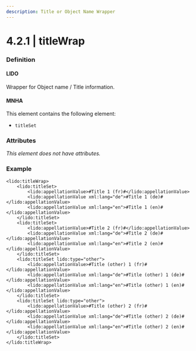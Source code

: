 ```yaml
---
description: Title or Object Name Wrapper
---
```


# 4.2.1 \| titleWrap

### Definition

#### LIDO

Wrapper for Object name / Title information.

#### MNHA

This element contains the following element:

* `titleSet`

### Attributes

_This element does not have attributes._

### Example

```markup
<lido:titleWrap>
    <lido:titleSet>
        <lido:appellationValue>#Title 1 (fr)#</lido:appellationValue>
        <lido:appellationValue xml:lang="de">#Title 1 (de)#</lido:appellationValue>
        <lido:appellationValue xml:lang="en">#Title 1 (en)#</lido:appellationValue>
    </lido:titleSet>
    <lido:titleSet>
        <lido:appellationValue>#Title 2 (fr)#</lido:appellationValue>
        <lido:appellationValue xml:lang="de">#Title 2 (de)#</lido:appellationValue>
        <lido:appellationValue xml:lang="en">#Title 2 (en)#</lido:appellationValue>
    </lido:titleSet>
    <lido:titleSet lido:type="other">
        <lido:appellationValue>#Title (other) 1 (fr)#</lido:appellationValue>
        <lido:appellationValue xml:lang="de">#Title (other) 1 (de)#</lido:appellationValue>
        <lido:appellationValue xml:lang="en">#Title (other) 1 (en)#</lido:appellationValue>
    </lido:titleSet>
    <lido:titleSet lido:type="other">
        <lido:appellationValue>#Title (other) 2 (fr)#</lido:appellationValue>
        <lido:appellationValue xml:lang="de">#Title (other) 2 (de)#</lido:appellationValue>
        <lido:appellationValue xml:lang="en">#Title (other) 2 (en)#</lido:appellationValue>
    </lido:titleSet>
</lido:titleWrap>
```


